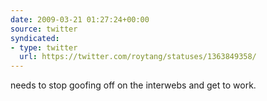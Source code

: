 ```yaml
---
date: 2009-03-21 01:27:24+00:00
source: twitter
syndicated:
- type: twitter
  url: https://twitter.com/roytang/statuses/1363849358/
---
```


needs to stop goofing off on the interwebs and get to work.